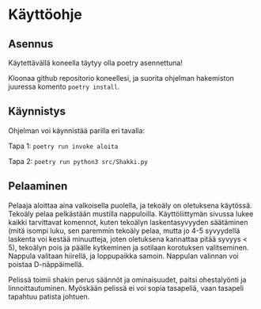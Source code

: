 # Käyttöohje
## Asennus
Käytettävällä koneella täytyy olla poetry asennettuna!

Kloonaa github repositorio koneellesi, ja suorita ohjelman hakemiston juuressa komento `poetry install`.

## Käynnistys
Ohjelman voi käynnistää parilla eri tavalla:

Tapa 1: `poetry run invoke aloita`

Tapa 2: `poetry run python3 src/Shakki.py`

## Pelaaminen
Pelaaja aloittaa aina valkoisella puolella, ja tekoäly on oletuksena käytössä. Tekoäly pelaa pelkästään mustilla nappuloilla. Käyttöliittymän sivussa lukee kaikki tarvittavat komennot, kuten tekoälyn laskentasyvyyden säätäminen (mitä isompi luku, sen paremmin tekoäly pelaa, mutta jo 4-5 syvyydellä laskenta voi kestää minuutteja, joten oletuksena kannattaa pitää syvyys < 5), tekoälyn pois ja päälle kytkeminen ja sotilaan korotuksen valitseminen.
Nappula valitaan hiirellä, ja loppupaikka samoin. Nappulan valinnan voi poistaa D-näppäimellä.

Pelissä toimii shakin perus säännöt ja ominaisuudet, paitsi ohestalyönti ja linnoittautuminen. Myöskään pelissä ei voi sopia tasapeliä, vaan tasapeli tapahtuu patista johtuen.
